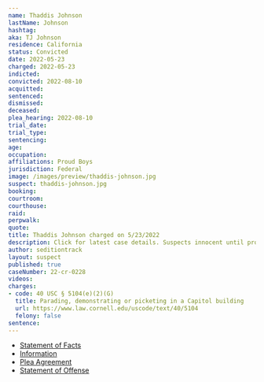 ```yaml
---
name: Thaddis Johnson
lastName: Johnson
hashtag:
aka: TJ Johnson
residence: California
status: Convicted
date: 2022-05-23
charged: 2022-05-23
indicted:
convicted: 2022-08-10
acquitted:
sentenced:
dismissed:
deceased:
plea_hearing: 2022-08-10
trial_date:
trial_type:
sentencing:
age:
occupation:
affiliations: Proud Boys
jurisdiction: Federal
image: /images/preview/thaddis-johnson.jpg
suspect: thaddis-johnson.jpg
booking:
courtroom:
courthouse:
raid:
perpwalk:
quote:
title: Thaddis Johnson charged on 5/23/2022
description: Click for latest case details. Suspects innocent until proven guilty.
author: seditiontrack
layout: suspect
published: true
caseNumber: 22-cr-0228
videos:
charges:
- code: 40 USC § 5104(e)(2)(G)
  title: Parading, demonstrating or picketing in a Capitol building
  url: https://www.law.cornell.edu/uscode/text/40/5104
  felony: false
sentence:
---
```

- [Statement of Facts](https://www.justice.gov/usao-dc/case-multi-defendant/file/1509151/download)
- [Information](https://www.justice.gov/usao-dc/case-multi-defendant/file/1525731/download)
- [Plea Agreement](https://www.justice.gov/usao-dc/case-multi-defendant/file/1525721/download)
- [Statement of Offense](https://www.justice.gov/usao-dc/case-multi-defendant/file/1525726/download)
